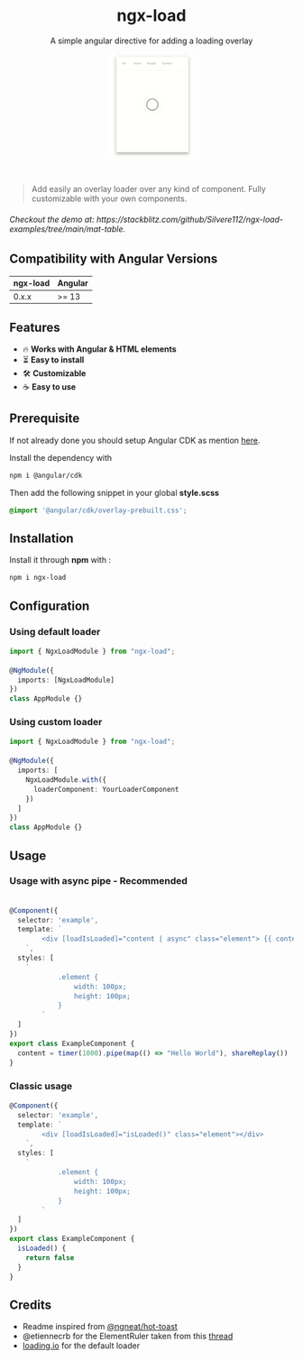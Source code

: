 <h1 align="center">ngx-load</h1>
<p align="center">A simple angular directive for adding a loading overlay</p>
<p align="center">
  <img width="30%" height="30%" src="./assets/demo.gif?raw=true"><br />
</p>
<br />

> Add easily an overlay loader over any kind of component. Fully customizable with your own components.
<h6>Checkout the demo at: https://stackblitz.com/github/Silvere112/ngx-load-examples/tree/main/mat-table. </h6 >

## Compatibility with Angular Versions

<table>
  <thead>
    <tr>
      <th>ngx-load</th>
      <th>Angular</th>
    </tr>
  </thead>
  <tbody>
    <tr>
      <td>
        0.x.x
      </td>
      <td>
        >= 13
      </td>
    </tr>
  </tbody>
</table>


## Features
- 🔥 **Works with Angular & HTML elements**
- ⏳ **Easy to install**
- 🛠 **Customizable**
- ☕ **Easy to use**

## Prerequisite
If not already done you should setup Angular CDK as mention [here](https://material.angular.io/cdk/overlay/overview).

Install the dependency with
```bash
npm i @angular/cdk
```

Then add the following snippet in your global **style.scss**


```scss
@import '@angular/cdk/overlay-prebuilt.css';
```
## Installation

Install it through **npm** with :

```bash
npm i ngx-load
```

## Configuration

### Using default loader
```typescript
import { NgxLoadModule } from "ngx-load";

@NgModule({
  imports: [NgxLoadModule]
})
class AppModule {}
```

### Using custom loader
```typescript
import { NgxLoadModule } from "ngx-load";

@NgModule({
  imports: [
    NgxLoadModule.with({
      loaderComponent: YourLoaderComponent
    })
  ]
})
class AppModule {}
```

## Usage

### Usage with async pipe - Recommended

```typescript

@Component({
  selector: 'example',
  template: `
        <div [loadIsLoaded]="content | async" class="element"> {{ content | async }} </div>
    `,
  styles: [
    `
            .element {
                width: 100px;
                height: 100px;
            }
        `
  ]
})
export class ExampleComponent {
  content = timer(1000).pipe(map(() => "Hello World"), shareReplay())
}
```

### Classic usage
```typescript
@Component({
  selector: 'example',
  template: `
        <div [loadIsLoaded]="isLoaded()" class="element"></div>
    `,
  styles: [
    `
            .element {
                width: 100px;
                height: 100px;
            }
        `
  ]
})
export class ExampleComponent {
  isLoaded() {
    return false
  }
}
```



## Credits

- Readme inspired from <a href="https://github.com/ngneat/hot-toast/blob/master/README.md">@ngneat/hot-toast</a>
- @etiennecrb for the ElementRuler taken from this <a href="https://github.com/angular/components/issues/10393#issuecomment-381084401">thread</a> 
- <a href="https://loading.io/css">loading.io</a> for the default loader


